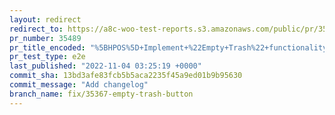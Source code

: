 ```yaml
---
layout: redirect
redirect_to: https://a8c-woo-test-reports.s3.amazonaws.com/public/pr/35489/e2e/index.html
pr_number: 35489
pr_title_encoded: "%5BHPOS%5D+Implement+%22Empty+Trash%22+functionality+in+list+table"
pr_test_type: e2e
last_published: "2022-11-04 03:25:19 +0000"
commit_sha: 13bd3afe83fcb5b5aca2235f45a9ed01b9b95630
commit_message: "Add changelog"
branch_name: fix/35367-empty-trash-button
---
```

